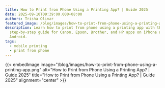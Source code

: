 ```yaml
---
title: How to Print from Phone Using a Printing App? | Guide 2025
date: 2025-09-10T09:39:00.000+08:00
authors: Trisha Olivar
featured_image: /blog/images/how-to-print-from-phone-using-a-printing-app.png
description: Learn how to print from phone using a printing app with this
  step-by-step guide for Canon, Epson, Brother, and HP apps on iPhone and
  Android.
tags:
  - mobile printing
  - print from phone
---
```

{{< embedImage image="/blog/images/how-to-print-from-phone-using-a-printing-app.png" alt="How to Print from Phone Using a Printing App? | Guide 2025" title="How to Print from Phone Using a Printing App? | Guide 2025" alignment="center" >}}
